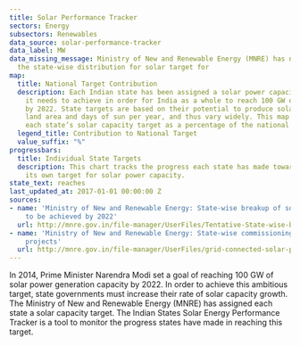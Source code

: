 ```yaml
---
title: Solar Performance Tracker
sectors: Energy
subsectors: Renewables
data_source: solar-performance-tracker
data_label: MW
data_missing_message: Ministry of New and Renewable Energy (MNRE) has not reported
  the state-wise distribution for solar target for
map:
  title: National Target Contribution
  description: Each Indian state has been assigned a solar power capacity target that
    it needs to achieve in order for India as a whole to reach 100 GW of solar power
    by 2022. State targets are based on their potential to produce solar power, including
    land area and days of sun per year, and thus vary widely. This map represents
    each state’s solar capacity target as a percentage of the national target.
  legend_title: Contribution to National Target
  value_suffix: "%"
progressbars:
  title: Individual State Targets
  description: This chart tracks the progress each state has made towards reaching
    its own target for solar power capacity.
state_text: reaches
last_updated_at: 2017-01-01 00:00:00 Z
sources:
- name: 'Ministry of New and Renewable Energy: State-wise breakup of solar targets
    to be achieved by 2022'
  url: http://mnre.gov.in/file-manager/UserFiles/Tentative-State-wise-break-up-of-Renewable-Power-by-2022.pdf
- name: 'Ministry of New and Renewable Energy: State-wise commissioning of solar power
    projects'
  url: http://mnre.gov.in/file-manager/UserFiles/grid-connected-solar-power-project-installed-capacity.pdf
---
```


In 2014, Prime Minister Narendra Modi set a goal of reaching 100 GW of solar power generation capacity by 2022. In order to achieve this ambitious target, state governments must increase their rate of solar capacity growth. The Ministry of New and Renewable Energy (MNRE) has assigned each state a solar capacity target. The Indian States Solar Energy Performance Tracker is a tool to monitor the progress states have made in reaching this target.